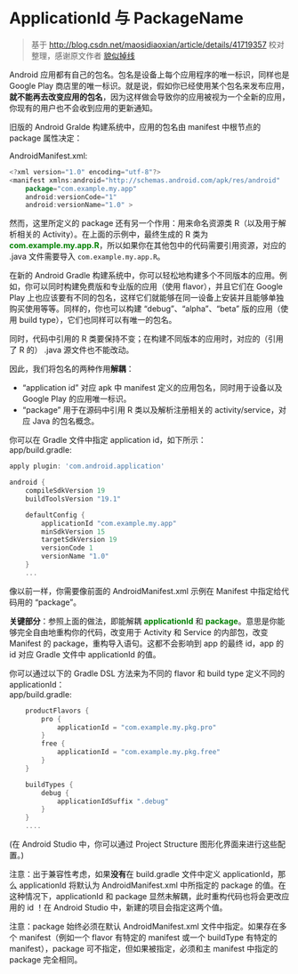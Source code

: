 # ApplicationId 与 PackageName

> 基于 <http://blog.csdn.net/maosidiaoxian/article/details/41719357> 校对整理，感谢原文作者 [貌似掉线](http://my.csdn.net/maosidiaoxian)

Android 应用都有自己的包名。包名是设备上每个应用程序的唯一标识，同样也是 Google Play 商店里的唯一标识。就是说，假如你已经使用某个包名来发布应用，**就不能再去改变应用的包名**，因为这样做会导致你的应用被视为一个全新的应用，你现有的用户也不会收到应用的更新通知。

旧版的 Android Gralde 构建系统中，应用的包名由 manifest 中根节点的 package 属性决定：

AndroidManifest.xml:
``` Groovy
<?xml version="1.0" encoding="utf-8"?>
<manifest xmlns:android="http://schemas.android.com/apk/res/android"
    package="com.example.my.app"
    android:versionCode="1"
    android:versionName="1.0" >
```

然而，这里所定义的 package 还有另一个作用：用来命名资源类 R（以及用于解析相关的 Activity）。在上面的示例中，最终生成的 R 类为 **<font color='green'>com.example.my.app.R</font>**，所以如果你在其他包中的代码需要引用资源，对应的 .java 文件需要导入 `com.example.my.app.R`。

在新的 Android Gradle 构建系统中，你可以轻松地构建多个不同版本的应用。例如，你可以同时构建免费版和专业版的应用（使用 flavor），并且它们在 Google Play 上也应该要有不同的包名，这样它们就能够在同一设备上安装并且能够单独购买使用等等。同样的，你也可以构建 “debug”、“alpha”、“beta” 版的应用（使用 build type），它们也同样可以有唯一的包名。

同时，代码中引用的 R 类要保持不变；在构建不同版本的应用时，对应的（引用了 R 的） .java 源文件也不能改动。

因此，我们将包名的两种作用**解耦**：

* “application id” 对应 apk 中 manifest 定义的应用包名，同时用于设备以及 Google Play 的应用唯一标识。
* “package” 用于在源码中引用 R 类以及解析注册相关的 activity/service，对应 Java 的包名概念。

你可以在 Gradle 文件中指定 application id，如下所示：  
app/build.gradle:

``` Groovy
apply plugin: 'com.android.application'

android {
    compileSdkVersion 19
    buildToolsVersion "19.1"

    defaultConfig {
        applicationId "com.example.my.app"
        minSdkVersion 15
        targetSdkVersion 19
        versionCode 1
        versionName "1.0"
    }
    ...
```

像以前一样，你需要像前面的 AndroidManifest.xml 示例在 Manifest 中指定给代码用的 “package”。

**关键部分**：参照上面的做法，即能解耦 **<font color="green">applicationId</font>** 和 **<font color="green">package</font>**。意思是你能够完全自由地重构你的代码，改变用于 Activity 和 Service 的内部包，改变 Manifest 的 package，重构导入语句。这都不会影响到 app 的最终 id，app 的 id 对应 Gradle 文件中 applicationId 的值。

你可以通过以下的 Gradle DSL 方法来为不同的 flavor 和 build type 定义不同的 applicationId：  
app/build.gradle:

``` Groovy
    productFlavors {
        pro {
            applicationId = "com.example.my.pkg.pro"
        }
        free {
            applicationId = "com.example.my.pkg.free"
        }
    }

    buildTypes {
        debug {
            applicationIdSuffix ".debug"
        }
    }
    ....
```

(在 Android Studio 中，你可以通过 Project Structure 图形化界面来进行这些配置。)

注意：出于兼容性考虑，如果**没有**在 build.gradle 文件中定义 applicationId，那么 applicationId 将默认为 AndroidManifest.xml 中所指定的 package 的值。在这种情况下，applicationId 和 package 显然未解耦，此时重构代码也将会更改应用的 id ！在 Android Studio 中，新建的项目会指定这两个值。

注意：package 始终必须在默认 AndroidManifest.xml 文件中指定。如果存在多个 manifest（例如一个 flavor 有特定的 manifest 或一个 buildType 有特定的 manifest），package 可不指定，但如果被指定，必须和主 manifest 中指定的 package 完全相同。
